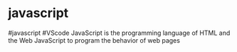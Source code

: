 # javascript
#javascript #VScode
JavaScript is the programming language of HTML and the Web
 JavaScript to program the behavior of web pages
